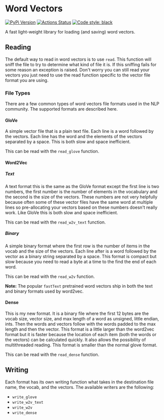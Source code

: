 # Word Vectors

[![PyPi Version](https://img.shields.io/pypi/v/word-vectors)](https://pypi.org/project/word-vectors/)  [![Actions Status](https://github.com/blester125/word-vectors/workflows/Unit%20Test/badge.svg)](https://github.com/blester125/word-vectors/actions) [![Code style: black](https://img.shields.io/badge/code%20style-black-000000.svg)](https://github.com/psf/black)

A fast light-weight library for loading (and saving) word vectors.

## Reading

The default way to read in word vectors is to use `read`. This function will sniff the file to try to determine what
kind of file it is. If this sniffing fails for some reason an exception is raised. Don't worry you can still read your
vectors you just need to use the read function specific to the vector file format you are using.

### File Types

There are a few common types of word vectors file formats used in the NLP community. The supported formats are described
here.

#### GloVe

A simple vector file that is a plain text file. Each line is a word followed by the vectors. Each line has the word and
the elements of the vectors separated by a space. This is both slow and space inefficient.

This can be read with the `read_glove` function.

#### Word2Vec

##### Text

A text format this is the same as the GloVe format except the first line is two numbers, the first number is the number
of elements in the vocabulary and the second is the size of the vectors. These numbers are not very helpfully because
often some of these vector files have the same word at multiple lines so pre-allocating your vectors based on these
numbers doesn't really work. Like GloVe this is both slow and space inefficient.

This can be read with the `read_w2v_text` function.

##### Binary

A simple binary format where the first row is the number of items in the vocab and the size of the vectors. Each line
after is a word followed by the vector as a binary string separated by a space. This format is compact but slow because
you need to read a byte at a time to the find the end of each word.

This can be read with the `read_w2v` function.

**Note:** The popular `fastText` pretrained word vectors ship in both the text and binary formats used by word2vec.

#### Dense

This is my new format. It is a binary file where the first 12 bytes are the vocab size, vector size, and max length of
a word as unsigned, little endian, ints. Then the words and vectors follow with the words padded to the max length and
then the vector. This format is a little larger than the word2vec format but it is faster because the location of each
item (both the words or the vectors) can be calculated quickly. It also allows the possibility of multithreaded
reading. This format is smaller than the normal glove format.

This can be read with the `read_dense` function.


## Writing

Each format has its own writing function what takes in the destination file name, the vocab, and the vectors. The
available writers are the following:

 * `write_glove`
 * `write_w2v_text`
 * `write_w2v`
 * `write_dense`
